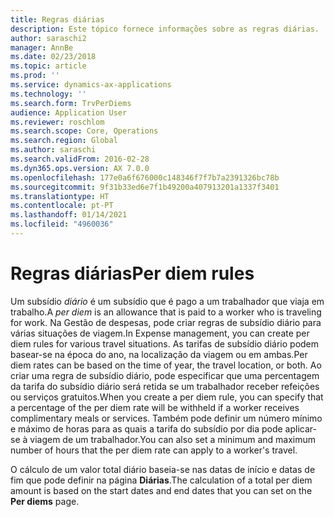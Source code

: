 ```yaml
---
title: Regras diárias
description: Este tópico fornece informações sobre as regras diárias.
author: saraschi2
manager: AnnBe
ms.date: 02/23/2018
ms.topic: article
ms.prod: ''
ms.service: dynamics-ax-applications
ms.technology: ''
ms.search.form: TrvPerDiems
audience: Application User
ms.reviewer: roschlom
ms.search.scope: Core, Operations
ms.search.region: Global
ms.author: saraschi
ms.search.validFrom: 2016-02-28
ms.dyn365.ops.version: AX 7.0.0
ms.openlocfilehash: 177e0a6f676000c148346f7f7b7a2391326bc78b
ms.sourcegitcommit: 9f31b33ed6e7f1b49200a407913201a1337f3401
ms.translationtype: HT
ms.contentlocale: pt-PT
ms.lasthandoff: 01/14/2021
ms.locfileid: "4960036"
---
```

# <a name="per-diem-rules"></a><span data-ttu-id="42eab-103">Regras diárias</span><span class="sxs-lookup"><span data-stu-id="42eab-103">Per diem rules</span></span>

<span data-ttu-id="42eab-104">Um subsídio *diário* é um subsídio que é pago a um trabalhador que viaja em trabalho.</span><span class="sxs-lookup"><span data-stu-id="42eab-104">A *per diem* is an allowance that is paid to a worker who is traveling for work.</span></span> <span data-ttu-id="42eab-105">Na Gestão de despesas, pode criar regras de subsídio diário para várias situações de viagem.</span><span class="sxs-lookup"><span data-stu-id="42eab-105">In Expense management, you can create per diem rules for various travel situations.</span></span> <span data-ttu-id="42eab-106">As tarifas de subsídio diário podem basear-se na época do ano, na localização da viagem ou em ambas.</span><span class="sxs-lookup"><span data-stu-id="42eab-106">Per diem rates can be based on the time of year, the travel location, or both.</span></span> <span data-ttu-id="42eab-107">Ao criar uma regra de subsídio diário, pode especificar que uma percentagem da tarifa do subsídio diário será retida se um trabalhador receber refeições ou serviços gratuitos.</span><span class="sxs-lookup"><span data-stu-id="42eab-107">When you create a per diem rule, you can specify that a percentage of the per diem rate will be withheld if a worker receives complimentary meals or services.</span></span> <span data-ttu-id="42eab-108">Também pode definir um número mínimo e máximo de horas para as quais a tarifa do subsídio por dia pode aplicar-se à viagem de um trabalhador.</span><span class="sxs-lookup"><span data-stu-id="42eab-108">You can also set a minimum and maximum number of hours that the per diem rate can apply to a worker's travel.</span></span>

<span data-ttu-id="42eab-109">O cálculo de um valor total diário baseia-se nas datas de início e datas de fim que pode definir na página **Diárias**.</span><span class="sxs-lookup"><span data-stu-id="42eab-109">The calculation of a total per diem amount is based on the start dates and end dates that you can set on the **Per diems** page.</span></span>
